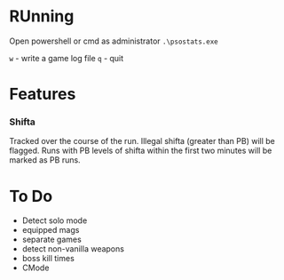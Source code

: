 # RUnning

Open powershell or cmd as administrator
`.\psostats.exe`

`w` - write a game log file
`q` - quit

# Features

### Shifta
Tracked over the course of the run. Illegal shifta (greater than PB) will be flagged. Runs with PB levels of shifta within the first two minutes will be marked as PB runs.

# To Do

* Detect solo mode
* equipped mags
* separate games
* detect non-vanilla weapons
* boss kill times
* CMode

